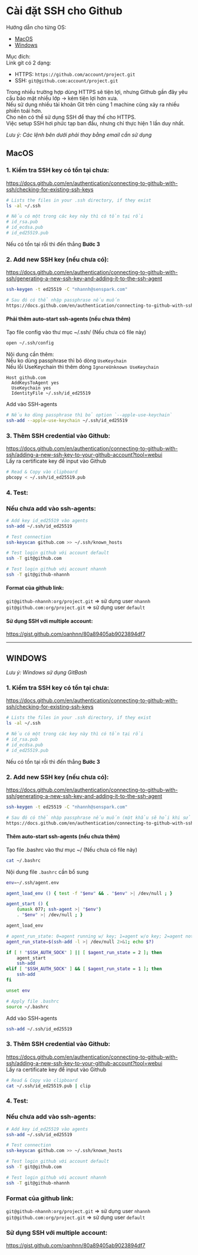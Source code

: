 # Cài đặt SSH cho Github

Hướng dẫn cho từng OS:
- [MacOS](#macos)
- [Windows](#windows)

Mục đích:  
Link git có 2 dạng:
- HTTPS: `https://github.com/account/project.git`
- SSH: `git@github.com:account/project.git`

Trong nhiều trường hợp dùng HTTPS sẽ tiện lợi, nhưng Github gần đây yêu cầu bảo mật nhiều lớp -> kém tiện lợi hơn xưa.  
Nếu sử dụng nhiều tài khoản Git trên cùng 1 machine cũng xảy ra nhiều phiền toái hơn.  
Cho nên có thể sử dụng SSH để thay thế cho HTTPS.  
Việc setup SSH hơi phức tạp ban đầu, nhưng chỉ thực hiện 1 lần duy nhất.

*Lưu ý: Các lệnh bên dưới phải thay bằng email cần sử dụng*

## MacOS

### 1. Kiểm tra SSH key có tồn tại chưa:
https://docs.github.com/en/authentication/connecting-to-github-with-ssh/checking-for-existing-ssh-keys
```sh
# Lists the files in your .ssh directory, if they exist
ls -al ~/.ssh

# Nếu có một trong các key này thì có tồn tại rồi
# id_rsa.pub
# id_ecdsa.pub
# id_ed25519.pub
```
Nếu có tồn tại rồi thì đến thẳng **Bước 3**

### 2. Add new SSH key (nếu chưa có):
https://docs.github.com/en/authentication/connecting-to-github-with-ssh/generating-a-new-ssh-key-and-adding-it-to-the-ssh-agent
```sh
ssh-keygen -t ed25519 -C "nhannh@senspark.com"

# Sau đó có thể nhập passphrase nếu muốn
https://docs.github.com/en/authentication/connecting-to-github-with-ssh/working-with-ssh-key-passphrases
```

#### Phải thêm auto-start ssh-agents (nếu chưa thêm)
Tạo file config vào thư mục ~/.ssh/ (Nếu chưa có file này)
```sh
open ~/.ssh/config
```

Nội dung cần thêm:  
Nếu ko dùng passphrase thì bỏ dòng `UseKeychain`  
Nếu lỗi UseKeychain thì thêm dòng `IgnoreUnknown UseKeychain`
```
Host github.com
  AddKeysToAgent yes
  UseKeychain yes
  IdentityFile ~/.ssh/id_ed25519
```

Add vào SSH-agents
```sh
# Nếu ko dùng passphrase thì bỏ option `--apple-use-keychain`
ssh-add --apple-use-keychain ~/.ssh/id_ed25519
```

### 3. Thêm SSH credential vào Github:
https://docs.github.com/en/authentication/connecting-to-github-with-ssh/adding-a-new-ssh-key-to-your-github-account?tool=webui  
Lấy ra certificate key để input vào Github
```sh
# Read & Copy vào clipboard
pbcopy < ~/.ssh/id_ed25519.pub
```

### 4. Test:
### Nếu chưa add vào ssh-agents:
```sh
# Add key id_ed25519 vào agents
ssh-add ~/.ssh/id_ed25519

# Test connection
ssh-keyscan github.com >> ~/.ssh/known_hosts

# Test login github với account default
ssh -T git@github.com

# Test login github với account nhannh
ssh -T git@github-nhannh
```

#### Format của github link:
`git@github-nhannh:org/project.git` => sử dụng user `nhannh`  
`git@github.com:org/project.git`    => sử dụng user `default`

#### Sử dụng SSH với multiple account:
https://gist.github.com/oanhnn/80a89405ab9023894df7

---

## WINDOWS

*Lưu ý: Windows sử dụng GitBash*

### 1. Kiểm tra SSH key có tồn tại chưa:
https://docs.github.com/en/authentication/connecting-to-github-with-ssh/checking-for-existing-ssh-keys
```sh
# Lists the files in your .ssh directory, if they exist
ls -al ~/.ssh

# Nếu có một trong các key này thì có tồn tại rồi
# id_rsa.pub
# id_ecdsa.pub
# id_ed25519.pub
```
Nếu có tồn tại rồi thì đến thẳng **Bước 3**

### 2. Add new SSH key (nếu chưa có):
https://docs.github.com/en/authentication/connecting-to-github-with-ssh/generating-a-new-ssh-key-and-adding-it-to-the-ssh-agent
```sh
ssh-keygen -t ed25519 -C "nhannh@senspark.com"

# Sau đó có thể nhập passphrase nếu muốn (mật khẩu sẽ hỏi khi sử dụng ssh-agents)
https://docs.github.com/en/authentication/connecting-to-github-with-ssh/working-with-ssh-key-passphrases
```

#### Thêm auto-start ssh-agents (nếu chưa thêm)
Tạo file .bashrc vào thư mục ~/ (Nếu chưa có file này)
```sh
cat ~/.bashrc
```

Nội dung file `.bashrc` cần bổ sung
```bash
env=~/.ssh/agent.env

agent_load_env () { test -f "$env" && . "$env" >| /dev/null ; }

agent_start () {
    (umask 077; ssh-agent >| "$env")
    . "$env" >| /dev/null ; }

agent_load_env

# agent_run_state: 0=agent running w/ key; 1=agent w/o key; 2=agent not running
agent_run_state=$(ssh-add -l >| /dev/null 2>&1; echo $?)

if [ ! "$SSH_AUTH_SOCK" ] || [ $agent_run_state = 2 ]; then
    agent_start
    ssh-add
elif [ "$SSH_AUTH_SOCK" ] && [ $agent_run_state = 1 ]; then
    ssh-add
fi

unset env
```

```sh
# Apply file .bashrc
source ~/.bashrc
```

Add vào SSH-agents
```sh
ssh-add ~/.ssh/id_ed25519
```

### 3. Thêm SSH credential vào Github:
https://docs.github.com/en/authentication/connecting-to-github-with-ssh/adding-a-new-ssh-key-to-your-github-account?tool=webui  
Lấy ra certificate key để input vào Github
```sh
# Read & Copy vào clipboard
cat ~/.ssh/id_ed25519.pub | clip
```

### 4. Test:
### Nếu chưa add vào ssh-agents:
```sh
# Add key id_ed25519 vào agents
ssh-add ~/.ssh/id_ed25519

# Test connection
ssh-keyscan github.com >> ~/.ssh/known_hosts

# Test login github với account default
ssh -T git@github.com

# Test login github với account nhannh
ssh -T git@github-nhannh
```

### Format của github link:
`git@github-nhannh:org/project.git` => sử dụng user `nhannh`  
`git@github.com:org/project.git`    => sử dụng user `default`

### Sử dụng SSH với multiple account:
https://gist.github.com/oanhnn/80a89405ab9023894df7
